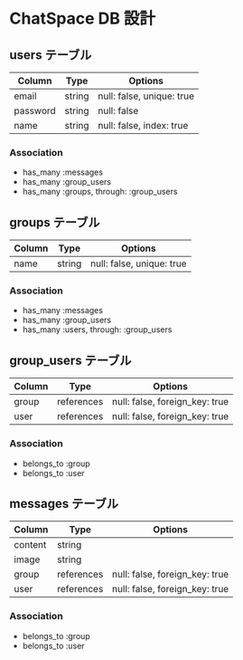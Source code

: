 # ChatSpace DB 設計

## users テーブル

| Column   | Type   | Options                   |
| -------- | ------ | ------------------------- |
| email    | string | null: false, unique: true |
| password | string | null: false               |
| name     | string | null: false, index: true  |

### Association

- has_many :messages
- has_many :group_users
- has_many :groups, through: :group_users

## groups テーブル

| Column | Type   | Options                   |
| ------ | ------ | ------------------------- |
| name   | string | null: false, unique: true |

### Association

- has_many :messages
- has_many :group_users
- has_many :users, through: :group_users

## group_users テーブル

| Column | Type       | Options                        |
| ------ | ---------- | ------------------------------ |
| group  | references | null: false, foreign_key: true |
| user   | references | null: false, foreign_key: true |

### Association

- belongs_to :group
- belongs_to :user

## messages テーブル

| Column  | Type       | Options                        |
| ------- | ---------- | ------------------------------ |
| content | string     |                                |
| image   | string     |                                |
| group   | references | null: false, foreign_key: true |
| user    | references | null: false, foreign_key: true |

### Association

- belongs_to :group
- belongs_to :user
